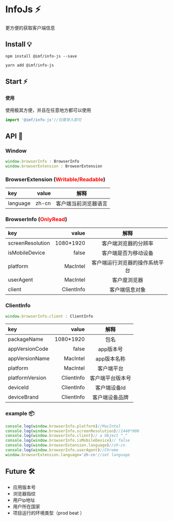 # InfoJs ⚡
更方便的获取客户端信息

## Install 💡
```shell
npm install @imf/info-js --save

yarn add @imf/info-js
```

## Start ⚡️

#### 使用
使用极其方便，并且在任意地方都可以使用
```ts
import '@imf/info-js'//仅需导入即可
```
## API 🍉

### Window

```typescript
window.browserInfo : BrowserInfo
window.browserExtension : BrowserExtension
```


### BrowserExtension  (<font color=red>Writable/Readable</font>)
| key | value | 解释 |
| :-----| ----: | :----: |
| language | zh-cn |客户端当前浏览器语言  |

### BrowserInfo (<font color=red>OnlyRead</font>)
| key | value | 解释 |
| :-----| ----: | :----: |
| screenResolution | 1080*1920 | 客户端浏览器的分辨率 |
| isMobileDevice | false| 客户端是否为移动设备 |
| platform | MacIntel | 客户端运行浏览器的操作系统平台 |
| userAgent | MacIntel | 客户度浏览器 |
| client | ClientInfo | 客户端信息对象 |

### ClientInfo

```ts
window.browserInfo.client : ClientInfo
```
| key | value | 解释 |
| :-----| ----: | :----: |
| packageName | 1080*1920 | 包名 |
| appVersionCode | false| app版本号 |
| appVersionName | MacIntel | app版本名称 |
| platform | MacIntel | 客户端平台 |
| platformVersion | ClientInfo | 客户端平台版本号 |
| deviceId | ClientInfo | 客户端设备Id |
| deviceBrand | ClientInfo | 客户端设备品牌 |



### example 📦
```ts
console.log(window.browserInfo.platform)//MacIntel
console.log(window.browserInfo.screenResolution)//1440*900
console.log(window.browserInfo.client)// a Object ^_^
console.log(window.browserInfo.isMobileDevice)// false
console.log(window.browserExtension.language)//zh-cn
console.log(window.browserInfo.userAgent)//Chrome
window.browserExtension.language='zh-cn'//set language
```
## Future 🛠️
* 应用版本号
* 浏览器指纹
* 用户ip地址
* 用户所在国家
* 项目运行的环境类型（prod beat ）
